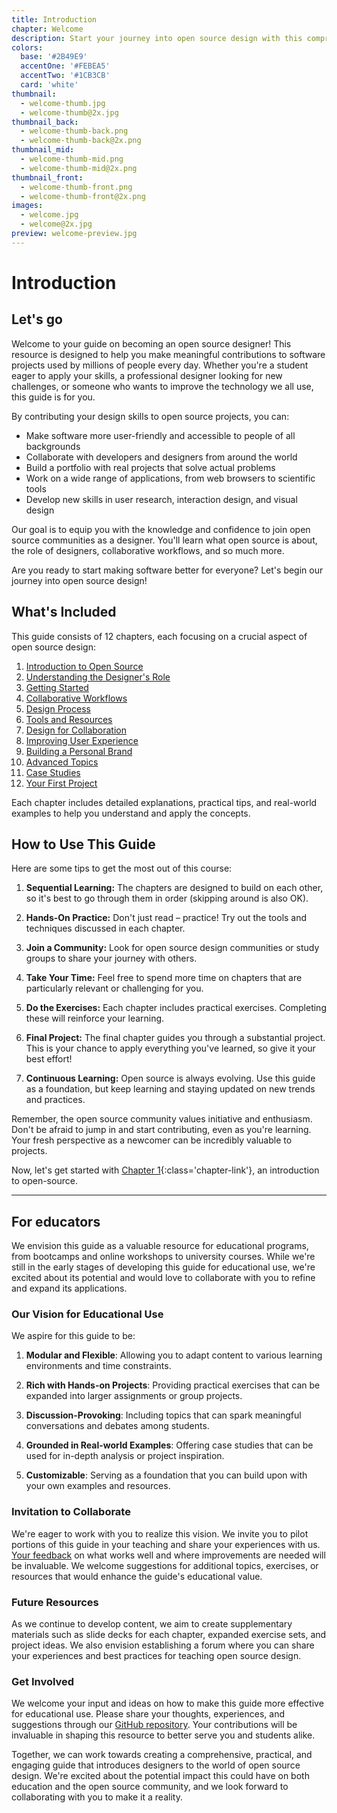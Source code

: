```yaml
---
title: Introduction
chapter: Welcome
description: Start your journey into open source design with this comprehensive guide. Learn how to contribute your design skills to meaningful projects and join a global community of creators.
colors:
  base: '#2B49E9'
  accentOne: '#FEBEA5'
  accentTwo: '#1CB3CB'
  card: 'white'
thumbnail:
  - welcome-thumb.jpg
  - welcome-thumb@2x.jpg
thumbnail_back:
  - welcome-thumb-back.png
  - welcome-thumb-back@2x.png
thumbnail_mid:
  - welcome-thumb-mid.png
  - welcome-thumb-mid@2x.png
thumbnail_front:
  - welcome-thumb-front.png
  - welcome-thumb-front@2x.png
images:
  - welcome.jpg
  - welcome@2x.jpg
preview: welcome-preview.jpg
---
```


# Introduction

## Let's go

Welcome to your guide on becoming an open source designer! This resource is designed to help you make meaningful contributions to software projects used by millions of people every day. Whether you're a student eager to apply your skills, a professional designer looking for new challenges, or someone who wants to improve the technology we all use, this guide is for you.

By contributing your design skills to open source projects, you can:

- Make software more user-friendly and accessible to people of all backgrounds
- Collaborate with developers and designers from around the world
- Build a portfolio with real projects that solve actual problems
- Work on a wide range of applications, from web browsers to scientific tools
- Develop new skills in user research, interaction design, and visual design

Our goal is to equip you with the knowledge and confidence to join open source communities as a designer. You'll learn what open source is about, the role of designers, collaborative workflows, and so much more.

Are you ready to start making software better for everyone? Let's begin our journey into open source design!

## What's Included

This guide consists of 12 chapters, each focusing on a crucial aspect of open source design:

1. [Introduction to Open Source](/1-open-source)
2. [Understanding the Designer's Role](/2-the-designers-role)
3. [Getting Started](/3-getting-started)
4. [Collaborative Workflows](/4-collaborative-workflows)
5. [Design Process](/5-design-process)
6. [Tools and Resources](/6-design-tools)
7. [Design for Collaboration](/7-design-for-collaboration)
8. [Improving User Experience](/8-improving-ux)
9. [Building a Personal Brand](/9-personal-brand)
10. [Advanced Topics](/10-advanced-topics)
11. [Case Studies](/11-case-studies)
12. [Your First Project](/12-first-project)

Each chapter includes detailed explanations, practical tips, and real-world examples to help you understand and apply the concepts.

## How to Use This Guide

Here are some tips to get the most out of this course:

1. **Sequential Learning:** The chapters are designed to build on each other, so it's best to go through them in order (skipping around is also OK).

2. **Hands-On Practice:** Don't just read – practice! Try out the tools and techniques discussed in each chapter.

3. **Join a Community:** Look for open source design communities or study groups to share your journey with others.

4. **Take Your Time:** Feel free to spend more time on chapters that are particularly relevant or challenging for you.

5. **Do the Exercises:** Each chapter includes practical exercises. Completing these will reinforce your learning.

6. **Final Project:** The final chapter guides you through a substantial project. This is your chance to apply everything you've learned, so give it your best effort!

7. **Continuous Learning:** Open source is always evolving. Use this guide as a foundation, but keep learning and staying updated on new trends and practices.

Remember, the open source community values initiative and enthusiasm. Don't be afraid to jump in and start contributing, even as you're learning. Your fresh perspective as a newcomer can be incredibly valuable to projects.

Now, let's get started with [Chapter 1](/1-open-source){:class='chapter-link'}, an introduction to open-source.

---

## For educators

We envision this guide as a valuable resource for educational programs, from bootcamps and online workshops to university courses. While we're still in the early stages of developing this guide for educational use, we're excited about its potential and would love to collaborate with you to refine and expand its applications.

### Our Vision for Educational Use

We aspire for this guide to be:

1. **Modular and Flexible**: Allowing you to adapt content to various learning environments and time constraints.

2. **Rich with Hands-on Projects**: Providing practical exercises that can be expanded into larger assignments or group projects.

3. **Discussion-Provoking**: Including topics that can spark meaningful conversations and debates among students.

4. **Grounded in Real-world Examples**: Offering case studies that can be used for in-depth analysis or project inspiration.

5. **Customizable**: Serving as a foundation that you can build upon with your own examples and resources.

### Invitation to Collaborate

We're eager to work with you to realize this vision. We invite you to pilot portions of this guide in your teaching and share your experiences with us. [Your feedback](/13-about#invitation-to-contribute) on what works well and where improvements are needed will be invaluable. We welcome suggestions for additional topics, exercises, or resources that would enhance the guide's educational value.

### Future Resources

As we continue to develop content, we aim to create supplementary materials such as slide decks for each chapter, expanded exercise sets, and project ideas. We also envision establishing a forum where you can share your experiences and best practices for teaching open source design.

### Get Involved

We welcome your input and ideas on how to make this guide more effective for educational use. Please share your thoughts, experiences, and suggestions through our [GitHub repository](https://github.com/GBKS/opendesign.guide). Your contributions will be invaluable in shaping this resource to better serve you and students alike.

Together, we can work towards creating a comprehensive, practical, and engaging guide that introduces designers to the world of open source design. We're excited about the potential impact this could have on both education and the open source community, and we look forward to collaborating with you to make it a reality.